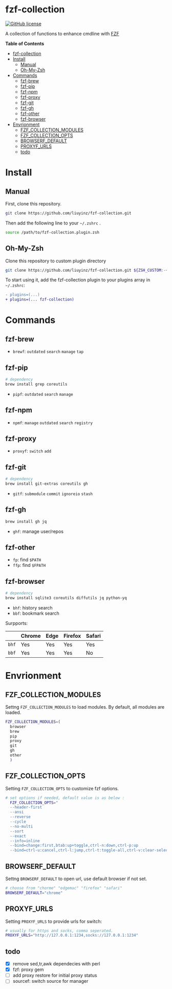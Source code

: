 # fzf-collection

[![GitHub license](https://img.shields.io/github/license/liuyinz/fzf-collection)](https://github.com/liuyinz/fzf-collection/blob/master/LICENSE)

A collection of functions to enhance cmdline with [FZF](https://github.com/junegunn/fzf)

<!-- markdown-toc start -->

**Table of Contents**

- [fzf-collection](#fzf-collection)
- [Install](#install)
  - [Manual](#manual)
  - [Oh-My-Zsh](#oh-my-zsh)
- [Commands](#commands)
  - [fzf-brew](#fzf-brew)
  - [fzf-pip](#fzf-pip)
  - [fzf-npm](#fzf-npm)
  - [fzf-proxy](#fzf-proxy)
  - [fzf-git](#fzf-git)
  - [fzf-gh](#fzf-gh)
  - [fzf-other](#fzf-other)
  - [fzf-browser](#fzf-browser)
- [Envrionment](#envrionment)
  - [FZF_COLLECTION_MODULES](#fzf_collection_modules)
  - [FZF_COLLECTION_OPTS](#fzf_collection_opts)
  - [BROWSERF_DEFAULT](#browserf_default)
  - [PROXYF_URLS](#proxyf_urls)
  - [todo](#todo)

<!-- markdown-toc end -->

# Install

## Manual

First, clone this repository.

```sh
git clone https://github.com/liuyinz/fzf-collection.git
```

Then add the following line to your `~/.zshrc` .

```sh
source /path/to/fzf-collection.plugin.zsh
```

## Oh-My-Zsh

Clone this repository to custom plugin directory

```sh
git clone https://github.com/liuyinz/fzf-collection.git ${ZSH_CUSTOM:-~/.oh-my-zsh/custom}/plugins/fzf-collection
```

To start using it, add the fzf-collection plugin to your plugins array in `~/.zshrc`:

```diff
- plugins=(...)
+ plugins=(... fzf-collection)
```

# Commands

## fzf-brew

- `brewf`: `outdated` `search` `manage` `tap`

## fzf-pip

```sh
# dependency
brew install grep coreutils
```

- `pipf`: `outdated` `search` `manage`

## fzf-npm

- `npmf`: `manage` `outdated` `search` `registry`

## fzf-proxy

- `proxyf`: `switch` `add`

## fzf-git

```sh
# dependency
brew install git-extras coreutils gh
```

- `gitf`: `submodule` `commit` `ignoreio` `stash`

## fzf-gh

```sh
brew install gh jq
```

- `ghf`: manage user/repos

## fzf-other

- `fp`: find `$PATH`
- `ffp`: find `$FPATH`

## fzf-browser

```sh
# dependency
brew install sqlite3 coreutils diffutils jq python-yq
```

- `bhf`: history search
- `bbf`: bookmark search

Surpports:

|       | Chrome | Edge | Firefox | Safari |
| ----- | ------ | ---- | ------- | ------ |
| `bhf` | Yes    | Yes  | Yes     | Yes    |
| `bbf` | Yes    | Yes  | Yes     | No     |

# Envrionment

## FZF_COLLECTION_MODULES

Settng `FZF_COLLECTION_MODULES` to load modules.
By default, all modules are loaded.

```sh
FZF_COLLECTION_MODULES=(
  browser
  brew
  pip
  proxy
  git
  gh
  other
  )
```

## FZF_COLLECTION_OPTS

Setting `FZF_COLLECTION_OPTS` to customize fzf options.

```sh
# set options if needed, default value is as below :
  FZF_COLLECTION_OPTS="
  --header-first
  --ansi
  --reverse
  --cycle
  --no-multi
  --sort
  --exact
  --info=inline
  --bind=change:first,btab:up+toggle,ctrl-n:down,ctrl-p:up
  --bind=ctrl-u:cancel,ctrl-l:jump,ctrl-t:toggle-all,ctrl-v:clear-selection"
```

## BROWSERF_DEFAULT

Settng `BROWSERF_DEFAULT` to open url, use default browser if not set.

```sh
# choose from "chorme" "edgemac" "firefox" "safari"
BROWSERF_DEFAULT="chrome"
```

## PROXYF_URLS

Setting `PROXYF_URLS` to provide urls for switch:

```sh
# usually for https and socks, comma seperated.
PROXYF_URLS="http://127.0.0.1:1234,socks://127.0.0.1:1234"
```

## todo

- [x] remove sed,tr,awk dependecies with perl
- [x] fzf: proxy gem
- [ ] add proxy restore for initial proxy status
- [ ] sourcef: switch source for manager
